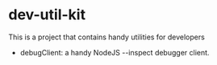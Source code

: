 # dev-util-kit

This is a project that contains handy utilities for developers

- debugClient: a handy NodeJS --inspect debugger client.
